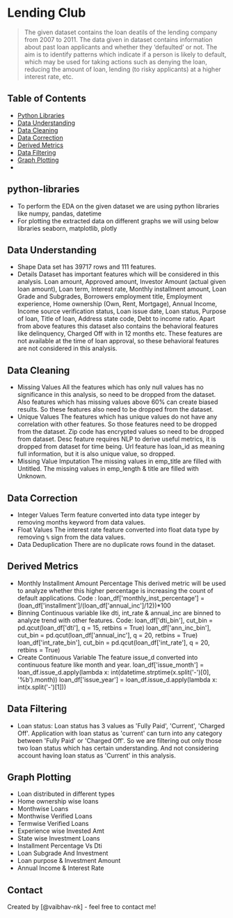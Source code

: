 # Lending Club
> The given dataset contains the loan deatils of the lending company from 2007 to 2011. The data given in dataset contains information about past loan applicants and whether they ‘defaulted’ or not. The aim is to identify patterns which indicate if a person is likely to default, which may be used for taking actions such as denying the loan, reducing the amount of loan, lending (to risky applicants) at a higher interest rate, etc.


## Table of Contents
* [Python Libraries](#python-libraries)
* [Data Understanding](#data-Understanding)
* [Data Cleaning](#Data-Cleaning)
* [Data Correction](#Data-Correction)
* [Derived Metrics](#Derived-Metrics)
* [Data Filtering](#Data-Filtering)
* [Graph Plotting](#Graph-Plotting)
* 
<!-- You can include any other section that is pertinent to your problem -->

## python-libraries
- To perform the EDA on the given dataset we are using python libraries like
  numpy, pandas, datetime
- For plotting the extracted data on different graphs we will using below libraries
  seaborn, matplotlib, plotly

<!-- You don't have to answer all the questions - just the ones relevant to your project. -->

## Data Understanding
- Shape
  Data set has 39717 rows and 111 features.
- Details
  Dataset has important features which will be considered in this analysis.
  Loan amount, Approved amount, Investor Amount (actual given loan amount), Loan term, Interest rate, Monthly installment amount, Loan Grade and Subgrades,         Borrowers employment title, Employment experience, Home ownership (Own, Rent, Mortgage), Annual Income, Income source verification status, Loan issue date, Loan   status, Purpose of loan, Title of loan, Address state code, Debt to income ratio.
  Apart from above features this dataset also contains the behavioral features like delinquency,  Charged Off with in 12 months etc. These features are not         available at the time of loan approval, so these behavioral features are not considered in this analysis.

<!-- You don't have to answer all the questions - just the ones relevant to your project. -->


## Data Cleaning
- Missing Values
  All the features which has only null values has no significance in this analysis, so need to be dropped from the dataset.
  Also features which has missing values above 60% can create biased results. So these features also need to be dropped from the dataset.
- Unique Values
  The features which has unique values do not have any correlation with other features. So those features need to be dropped from the dataset.
  Zip code has encrypted values so need to be dropped from dataset.
  Desc feature requires NLP to derive useful metrics, it is dropped from dataset for time being.
  Url feature has loan_id as meaning full information, but it is also unique value, so dropped.
- Missing Value Imputation
  The missing values in emp_title are filled with Untitled.
  The missing values in emp_length & title are filled with Unknown.
<!-- As the libraries versions keep on changing, it is recommended to mention the version of library used in this project -->

## Data Correction
- Integer Values
  Term feature converted into data type integer by removing months keyword from data values.
- Float Values
  The interest rate feature converted into float data type by removing `%` sign from the data values.
- Data Deduplication
  There are no duplicate rows found in the dataset.

## Derived Metrics
- Monthly Installment Amount Percentage
  This derived metric will be used to analyze whether this higher percentage is increasing the count of default applications.
  Code :
  loan_df['monthly_inst_percentage'] = (loan_df['installment']/(loan_df['annual_inc']/12))*100
- Binning
  Continuous variable like dti, int_rate & annual_inc are binned to analyze trend with other features.
  Code:
  loan_df['dti_bin'], cut_bin = pd.qcut(loan_df['dti'], q = 15, retbins = True)
  loan_df['ann_inc_bin'], cut_bin = pd.qcut(loan_df['annual_inc'], q = 20, retbins = True)
  loan_df['int_rate_bin'], cut_bin = pd.qcut(loan_df['int_rate'], q = 20, retbins = True)
- Create Continuous Variable
  The feature issue_d converted into continuous feature like month and year.
  loan_df['issue_month'] = loan_df.issue_d.apply(lambda x: int(datetime.strptime(x.split('-')[0], '%b').month))
  loan_df['issue_year'] = loan_df.issue_d.apply(lambda x: int(x.split('-')[1]))
  
## Data Filtering
- Loan status:
  Loan status has 3 values as 'Fully Paid', 'Current', 'Charged Off'.
  Application with loan status as 'current' can turn into any category between 'Fully Paid' or 'Charged Off'.
  So we are filtering out only those two loan status which has certain understanding. And not considering account having loan status as 'Current' in this           analysis. 

## Graph Plotting
- Loan distributed in different types
- Home ownership wise loans
- Monthwise Loans
- Monthwise Verified Loans
- Termwise Verified Loans
- Experience wise Invested Amt
- State wise Investment Loans
- Installment Percentage Vs Dti
- Loan Subgrade And Investment
- Loan purpose & Investment Amount
- Annual Income & Interest Rate

## Contact
Created by [@vaibhav-nk] - feel free to contact me!


<!-- Optional -->
<!-- ## License -->
<!-- This project is open source and available under the [... License](). -->

<!-- You don't have to include all sections - just the one's relevant to your project -->
